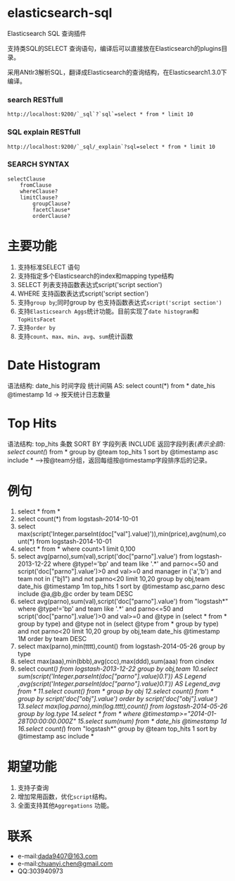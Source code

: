 elasticsearch-sql
=================

 Elasticsearch SQL 查询插件

 支持类SQL的SELECT 查询语句，编译后可以直接放在Elasticsearch的plugins目录。

 采用ANtlr3解析SQL，翻译成Elasticsearch的查询结构，在Elasticsearch1.3.0下编译。

### search RESTfull
    http://localhost:9200/`_sql`?`sql`=select * from * limit 10

### SQL explain RESTfull
    http://localhost:9200/`_sql/_explain`?sql=select * from * limit 10


### SEARCH SYNTAX
    selectClause 
        fromClause 
        whereClause? 
        limitClause? 
            groupClause? 
            facetClause* 
            orderClause?


 主要功能
=================
1. 支持标准SELECT 语句
2. 支持指定多个Elasticsearch的index和mapping type结构
3. SELECT 列表支持函数表达式script('script section')
4. WHERE 支持函数表达式script('script section')
5. 支持`group by`;同时group by 也支持函数表达式`script('script section')`
6. 支持`Elasticsearch Aggs`统计功能。目前实现了`date histogram`和`TopHitsFacet`
7. 支持`order by`
8. 支持`count`、`max`、`min`、`avg`、`sum`统计函数

Date Histogram
=================
语法结构: date_his 时间字段 统计间隔 AS:
        select count(*) from * date_his @timestamp 1d   -> 按天统计日志数量

Top Hits 
=================
语法结构: top_hits 条数 SORT BY 字段列表 INCLUDE 返回字段列表(*表示全部):
        select count(*) from * group by @team  top_hits 1 sort by @timestamp asc include * -->按@team分组，返回每组按@timestamp字段排序后的记录。


 例句
=================
1. select * from *  
2. select count(*) from logstash-2014-10-01
3. select max(script('Integer.parseInt(doc["val"].value)')),min(price),avg(num),count(*) from logstash-2014-10-01
4. select * from * where count>1 limit 0,100
5. select avg(parno),sum(val),script('doc["parno"].value') from logstash-2013-12-22 where @type!='bp' and team like '.*' and parno<=50 and script('doc["parno"].value')>0 and val>=0 and manager in ('a','b') and team not in ("bj1") and not parno<20 limit 10,20 group by obj,team date_his @timestamp 1m top_hits 1 sort by @timestamp asc,parno desc include @a,@b,@c order by team DESC
6. select avg(parno),sum(val),script('doc["parno"].value') from "logstash*" where @type!='bp' and team like '.*' and parno<=50 and script('doc["parno"].value')>0 and val>=0 and @type in (select * from * group by type) and @type not in (select @type from * group by type) and not parno<20 limit 10,20 group by obj,team date_his @timestamp 1M order by team DESC
7. select max(parno),min(tttt),count() from logstash-2014-05-26 group by type
8. select max(aaa),min(bbb),avg(ccc),max(ddd),sum(aaa) from cindex
9. select count(*) from logstash-2013-12-22 group by obj,team
10.select sum(script('Integer.parseInt(doc["parno"].value)*0.1')) AS Legend ,avg(script('Integer.parseInt(doc["parno"].value)*0.1')) AS Legend_avg from *
11.select count(*) from * group by obj
12.select count(*) from * group by script('doc["obj"].value') order by script('doc["obj"].value')
13.select max(log.parno),min(log.tttt),count() from logstash-2014-05-26 group by log.type
14.select * from * where @timestamp>="2014-01-28T00:00:00.000Z"
15.select sum(num) from * date_his @timestamp 1d
16.select count(*) from "logstash*" group by @team  top_hits 1 sort by @timestamp asc include *

期望功能
=================
1. 支持子查询
2. 增加常用函数，优化`script`结构。
3. 全面支持其他`Aggregations` 功能。

联系
=================
* e-mail:dada9407@163.com
* e-mail:chuanyi.chen@gmail.com
* QQ:303940973
